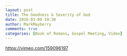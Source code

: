 ```yaml
---
layout: post
title: The Goodness & Severity of God
date: 2016-03-09 19:30
author: MarkMayberry
comments: true
categories: [Book of Romans, Gospel Meeting, Video]
---
```

https://vimeo.com/159096197
